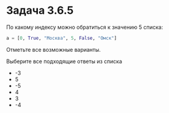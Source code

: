 # Задача 3.6.5

По какому индексу можно обратиться к значению 5 списка:

```python
a = [0, True, "Москва", 5, False, "Омск"]
```

Отметьте все возможные варианты.

Выберите все подходящие ответы из списка

- -3
- 5
- -5
- 4
- 3
- -4
